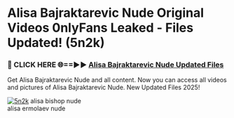 # Alisa Bajraktarevic Nude Original Videos 0nlyFans Leaked - Files Updated! (5n2k)

<h3>🔴 CLICK HERE 🌐==►► <a href="https://tinyurl.com/4mcuefdz" rel="nofollow">Alisa Bajraktarevic Nude Updated Files</a></h3>

Get Alisa Bajraktarevic Nude and all content. Now you can access all videos and pictures of Alisa Bajraktarevic Nude. New Updated Files 2025!

[![5n2k](https://i.imgur.com/StAQSOY.gif)](https://tinyurl.com/4mcuefdz)
alisa bishop nude<br>
alisa ermolaev nude